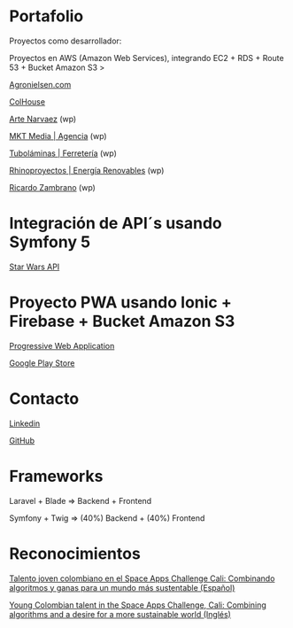 # Portafolio
Proyectos como desarrollador:

Proyectos en AWS (Amazon Web Services), integrando EC2 + RDS + Route 53 + Bucket Amazon S3 >
<p><a href="https://agronielsen.com/" target="_blank">Agronielsen.com</a></p>
<p><a href="https://colhouse.com.co/" target="_blank">ColHouse</a></p>
<p><a href="https://artenarvaez.com/" target="_blank">Arte Narvaez</a> (wp)</p>
<p><a href="https://mktmedia.co/" target="_blank">MKT Media | Agencia</a> (wp)</p>
<p><a href="https://tubolaminas.com/" target="_blank">Tuboláminas | Ferretería</a> (wp)</p>
<p><a href="https://rhinoproyectos.co/" target="_blank">Rhinoproyectos | Energía Renovables</a> (wp)</p>
<p><a href="https://ricardozambrano.co/" target="_blank">Ricardo Zambrano</a> (wp)</p>

# Integración de API´s usando Symfony 5
<p><a href="http://52.214.163.186/symfonymovies/public/" target="_blank">Star Wars API</a></p>

# Proyecto PWA usando Ionic + Firebase + Bucket Amazon S3
<p><a href="https://bit.ly/3b0SrEa" target="_blank">Progressive Web Application</a></p>
<p><a href="https://play.google.com/store/apps/details?id=io.ionic.agronielsen&hl=es&gl=US" target="_blank">Google Play Store</a></p>

# Contacto
<p><a href="https://www.linkedin.com/in/ricardo-zambrano-381ba711/" target="_blank">Linkedin</a></p>
<p><a href="https://github.com/ricaza81" target="_blank">GitHub</a></p>

# Frameworks
<p>Laravel + Blade => Backend + Frontend</p>
<p>Symfony + Twig => (40%) Backend + (40%) Frontend</p>

# Reconocimientos
<p><a href="https://servir.ciat.cgiar.org/menciones_especiales_space_apps_challenge_cali/?lang=es" target="_blank">Talento joven colombiano en el Space Apps Challenge Cali: Combinando algoritmos y ganas para un mundo más sustentable (Español)</a></p>
<p><a href="https://servir.ciat.cgiar.org/young-colombian-talent-in-the-space-apps-challenge-cali-combining-algorithms-and-a-desire-for-a-more-sustainable-world/" target="_blank">Young Colombian talent in the Space Apps Challenge, Cali: Combining algorithms and a desire for a more sustainable world (Inglés)</a></p>
